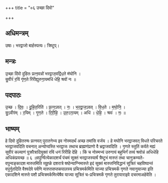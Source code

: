 +++
title = "०६ उच्छा दिवो"

+++
## अधिमन्त्रम्
उषाः। भरद्वाजो बार्हस्पत्यः। त्रिष्टुप्।

## मन्त्रः
उ॒च्छा दि॑वो दुहितः प्रत्न॒वन्नो॑ भरद्वाज॒वद्वि॑ध॒ते म॑घोनि ।  
सु॒वीरं॑ र॒यिं गृ॑ण॒ते रि॑रीह्युरुगा॒यमधि॑ धेहि॒ श्रवो॑ नः ॥

## पदपाठः
उ॒च्छ । दि॒वः॒ । दु॒हि॒त॒रिति॑ । प्र॒त्न॒ऽवत् । नः॒ । भ॒र॒द्वा॒ज॒ऽवत् । वि॒ध॒ते । म॒घो॒नि॒ ।  
सु॒ऽवीर॑म् । र॒यिम् । गृ॒ण॒ते । रि॒री॒हि॒ । उ॒रु॒ऽगा॒यम् । अधि॑ । धे॒हि॒ । श्रवः॑ । नः॒ ॥

## भाष्यम्
हे दिवो दुहितरुषः प्रत्नवत् पुरातनेभ्य इव नोस्मदर्थं अच्छ तमांसि वर्जय । हे मघोनि भरद्वाजवत् विधते परिचरते भरद्वाजवदिति वचनात् अन्योप्यस्ति भरद्वाजः तथाच ब्राह्मणंप्राणो वै भ्रद्वाजवदिति । गृणते स्तुतिं कर्वते मह्यं सुवीरं कल्याणं पुत्रपैत्रादियुक्तं रयिं धनं रिरीहि देहि । किं च नोस्मभ्यं उरुगायं बहुभिर्गं तव्यं श्रवोन्नं अधिधेहि अधिकंप्रयच्छ ॥ ६ ॥वपुर्न्वित्येकादशर्चं पंचमं सूक्तं भरद्वाजस्यार्षं त्रैष्टुभं मारुतं तथा चानुक्रम्यते-वपुन्वङ्कादश मारुतमिति व्यूह्ळे दशरात्रे षष्ठेन्याग्निमारुते इदं सूक्तं मारुतनिविद्धानं सूत्रितं चहविष्पान्तं वपुर्नुतदिति वैश्वदेवे पर्वणि मारुतसप्तकपालस्य प्रचित्रमर्कमिति याज्या प्रचित्रमर्कं गृणते नवानुयाज्या इति एकादशिने मारुते पशौ प्रचित्रमर्कमित्येषैव याज्या सूत्रितं च-प्रचित्रमर्कं गृणते तुरायाराइवे दचरमाअहेवेति ।